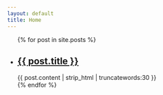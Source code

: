 ```yaml
---
layout: default
title: Home 
---
```


<ul>
  {% for post in site.posts %}
    <li>
      <h2><a href="{{ post.url }}">{{ post.title }}</a></h2>
      {{ post.content | strip_html | truncatewords:30 }}
    </li>
  {% endfor %}
</ul>
